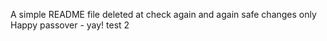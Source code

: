 A simple README file
deleted at
check again
and again
safe changes only
Happy passover - yay!
test 2
